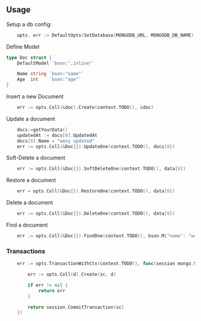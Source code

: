 ## Usage

Setup a db config:

```go
	opts, err := DefaultOpts(SetDatabase(MONGODB_URL, MONGODB_DB_NAME))
```

Define Model

```go
type Doc struct {
	DefaultModel `bson:",inline"`

	Name string `bson:"name"`
	Age  int    `bson:"age"`
}
```

Insert a new Document
```go
	err := opts.Coll(&doc).Create(context.TODO(), &doc)
```

Update a document
```go
    docs:=getYourData()
    updatedAt := docs[0].UpdatedAt
	docs[0].Name = "weny updated"
	err := opts.Coll(&Doc{}).UpdateOne(context.TODO(), docs[0])
```

Soft-Delete a document
```go
	err := opts.Coll(&Doc{}).SoftDeleteOne(context.TODO(), data[0])
```

Restore a document
```go
	err = opts.Coll(&Doc{}).RestoreOne(context.TODO(), data[0])
```

Delete a document 
```go
	err := opts.Coll(&Doc{}).DeleteOne(context.TODO(), data[0])
```

Find a document
```go
	err := opts.Coll(&Doc{}).FindOne(context.TODO(), bson.M{"name": "weny"}, &result)
```

### Transactions
```go
    err := opts.TransactionWithCtx(context.TODO(), func(session mongo.Session, sc mongo.SessionContext) error {

		err := opts.Coll(d).Create(sc, d)

		if err != nil {
			return err
		}

		return session.CommitTransaction(sc)
	})
```
